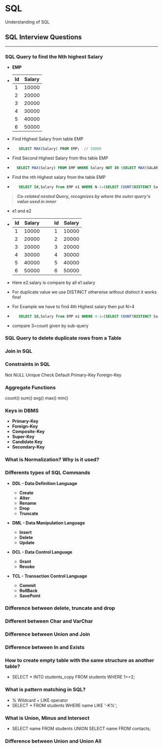 # SQL
Understanding of SQL


## **SQL Interview Questions**
***

### **SQL Query to find the Nth highest Salary**
- **EMP**
- |Id|Salary|
  |----|------|
  |1  | 10000|
  |2  | 20000|
  |3  | 20000|
  |4  | 30000|
  |5  | 40000|
  |6  | 50000|

- Find Highest Salary from table EMP
  
- ```sql
     SELECT MAX(Salary) FROM EMP;  // 50000
   ```
 
- Find Second Highest Salary from this table EMP
- ```sql
    SELECT MAX(Salary) FROM EMP WHERE Salary NOT IN (SELECT MAX(SALARY) FROM EMP);   // 40000
  ```

- Find the nth Highest salary from the table EMP
- ```sql
     SELECT Id,Salary from EMP e1 WHERE N-1=(SELECT COUNT(DISTINCT Salary) FROM e2 WHERE e2.Salary > e1.Salary)
  ``` 

> ***Co-related nested Query, recognizes by where the outer query's value used in inner***

-    e1          and           e2

- |Id|Salary|     |        |Id|Salary|
  |----|------|-----|----- |----|------|
  |1  | 10000|      |      |1  | 10000|
  |2  | 20000|      |      |2  | 20000|
  |3  | 20000|      |      |3  | 20000|
  |4  | 30000|      |      |4  | 30000|
  |5  | 40000|      |      |5  | 40000|
  |6  | 50000|      |      |6  | 50000|
 
- Here e2.salary is compare by all e1.salary
- For duplicate value we use DISTINCT otherwise without distinct it works fine!
- For Example we have to find 4th Highest salary then put N=4
- ```sql 
     SELECT Id,Salary from EMP e1 WHERE 4-1=(SELECT COUNT(DISTINCT Salary) FROM e2 WHERE e2.Salary > e1.Salary)
  ```
- compare 3=count given by sub-query
  
   
  
  






### **SQL Query to delete duplicate rows from a Table**

### **Join in SQL**

### **Constraints in SQL**
Not NULL
Unique
Check
Default
Primary-Key
Foreign-Key

### **Aggregate Functions**
count()
sum()
avg()
max()
min()

### **Keys in DBMS**
* **Primary-Key**
* **Foreign-Key**
* **Composite-Key**
* **Super-Key**
* **Candidate Key**
* **Secondary-Key**


### **What is Normalization? Why is it used?**


### **Differents types of SQL Commands**

* **DDL - Data Definition Language**
  - **Create**
  - **Alter**
  - **Rename**
  - **Drop**
  - **Truncate**

* **DML - Data Manipulation Language**
  - **Insert**
  - **Delete**
  - **Update**

* **DCL - Data Control Language**
  - **Grant**
  - **Revoke**

* **TCL - Transaction Control Language**
  - **Commit**
  - **RollBack**
  - **SavePoint**
 
 
### **Difference between delete, truncate and drop**


### **Different between Char and VarChar**

### **Difference between Union and Join**

### **Difference between In and Exists**

### **How to create empty table with the same structure as another table?**
- SELECT * INTO students_copy FROM students WHERE 1==2;

### **What is pattern matching in SQL?**
- % Wildcard + LIKE operator
- SELECT * FROM students WHERE name LIKE '-K%'; 

### **What is Union, Minus and Intersect**
- SELECT name FROM students    UNION   SELECT name FROM contacts;

### **Difference between Union and Union All**
